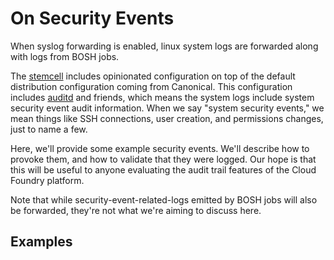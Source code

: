 # On Security Events
When syslog forwarding is enabled,
linux system logs are forwarded
along with logs from BOSH jobs.

The [stemcell][stemcell-builder] includes opinionated configuration
on top of the default distribution configuration coming from Canonical.
This configuration includes [auditd][auditd-man] and friends,
which means the system logs include system security event audit information.
When we say "system security events,"
we mean things like SSH connections,
user creation,
and permissions changes,
just to name a few.

Here, we'll provide some example security events.
We'll describe how to provoke them,
and how to validate that they were logged.
Our hope is that this will be useful
to anyone evaluating the audit trail features of the Cloud Foundry platform.

Note that while security-event-related-logs emitted by BOSH jobs
will also be forwarded,
they're not what we're aiming to discuss here.

## Examples

[auditd-man]: http://manpages.ubuntu.com/manpages/trusty/man8/auditd.8.html
[stemcell-builder]: https://github.com/cloudfoundry/bosh-linux-stemcell-builder
